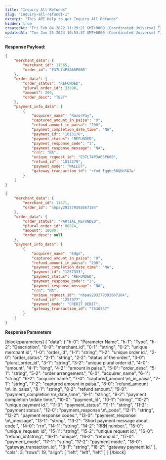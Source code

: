 ```yaml
---
title: "Inquiry All Refunds"
slug: "inquiry-all-refunds-1"
excerpt: "This API Help to get Inquiry All Refunds"
hidden: true
createdAt: "Fri Feb 04 2022 11:29:21 GMT+0000 (Coordinated Universal Time)"
updatedAt: "Tue Jun 25 2024 10:53:37 GMT+0000 (Coordinated Universal Time)"
---
```

**Response Payload:** 

```json 200 Success
{
    "merchant_data": {
        "merchant_id": 11565,
        "order_id": "E37L74P3A65P660"
    },
    "order_data": {
        "order_status": "REFUNDED",
        "plural_order_id": 33890,
        "amount": 200,
        "order_desc": "TEST"
    },
    "payment_info_data": [
        {
            "acquirer_name": "RazorPay",
            "captured_amount_in_paisa": "0",
            "refund_amount_in_paisa": "200",
            "payment_completion_date_time": "NA",
            "payment_id": "1013170",
            "payment_status": "REFUNDED",
            "payment_response_code": "1",
            "payment_response_message": "NA",
            "rrn": "NA",
            "unique_request_id": "E37L74P3A65P660",
            "refund_id": "1013279",
            "payment_mode": "WALLET",
            "gateway_transaction_id": "rfnd_Iqghc3OQbb3A7w"
        }
    ]
}
```
```json Partial refunds transaction
{
    "merchant_data": {
        "merchant_id": 11471,
        "order_id": "nbpay293279392667184"
    },
    "order_data": {
        "order_status": "PARTIAL_REFUNDED",
        "plural_order_id": 96874,
        "amount": 10000,
        "order_desc": null
    },
    "payment_info_data": [
        {
            "acquirer_name": "Edge",
            "captured_amount_in_paisa": "0",
            "refund_amount_in_paisa": "200",
            "payment_completion_date_time": "NA",
            "payment_id": "1257333",
            "payment_status": "REFUNDED",
            "payment_response_code": "1",
            "payment_response_message": "NA",
            "rrn": "NA",
            "unique_request_id": "nbpay293279392667184",
            "refund_id": "1257377",
            "payment_mode": "CREDIT_DEBIT",
            "gateway_transaction_id": "7630357"
        }
    ]
}
```

**Response Parameters** 

[block:parameters]
{
  "data": {
    "h-0": "Parameter Name",
    "h-1": "Type",
    "h-2": "Description",
    "0-0": "merchant_id",
    "0-1": "string",
    "0-2": "unique merchant id",
    "1-0": "order_id",
    "1-1": "string",
    "1-2": "unique order id.",
    "2-0": "order_status",
    "2-1": "string",
    "2-2": "status of the order.",
    "3-0": "plural_order_id",
    "3-1": "string",
    "3-2": "unique plural order id.",
    "4-0": "amount",
    "4-1": "long",
    "4-2": "amount in paise.",
    "5-0": "order_desc",
    "5-1": "string",
    "5-2": "order arrangement.",
    "6-0": "acquirer_name",
    "6-1": "string",
    "6-2": "acquirer name.",
    "7-0": "captured_amount  \n\\_in_paisa",
    "7-1": "string",
    "7-2": "captured amount in paisa.",
    "8-0": "refund_amount  \n\\_in_paisa",
    "8-1": "string",
    "8-2": "refund amount.",
    "9-0": "payment_completion  \n\\_date_time",
    "9-1": "string",
    "9-2": "payment completion  \ndate time.",
    "10-0": "payment_id",
    "10-1": "string",
    "10-2": "unique payment id.",
    "11-0": "payment_status",
    "11-1": "string",
    "11-2": "payment status.",
    "12-0": "payment_response  \n\\_code",
    "12-1": "string",
    "12-2": "payment response codes.",
    "13-0": "payment_response  \n\\_message",
    "13-1": "string",
    "13-2": "Short payment message about code.",
    "14-0": "rrn",
    "14-1": "string",
    "14-2": "RRN number.",
    "15-0": "unique_request_id",
    "15-1": "string",
    "15-2": "unique request id.",
    "16-0": "refund_id\tstring",
    "16-1": "unique",
    "16-2": "refund id.",
    "17-0": "payment_mode",
    "17-1": "string",
    "17-2": "payment mode.",
    "18-0": "gateway_transaction_id",
    "18-1": "string",
    "18-2": "gateway payment id."
  },
  "cols": 3,
  "rows": 19,
  "align": [
    "left",
    "left",
    "left"
  ]
}
[/block]
